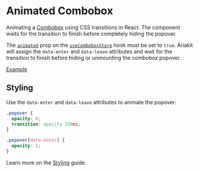 # Animated Combobox

<p data-description>
  Animating a <a href="/components/combobox">Combobox</a> using CSS transitions in React. The component waits for the transition to finish before completely hiding the popover.
</p>

The [`animated`](/apis/combobox-store#animated) prop on the [`useComboboxStore`](/apis/combobox-store) hook must be set to `true`. Ariakit will assign the `data-enter` and `data-leave` attributes and wait for the transition to finish before hiding or unmounting the combobox popover.

<a href="./index.tsx" data-playground>Example</a>

## Styling

Use the `data-enter` and `data-leave` attributes to animate the popover:

```css
.popover {
  opacity: 0;
  transition: opacity 150ms;
}

.popover[data-enter] {
  opacity: 1;
}
```

Learn more on the [Styling](/guide/styling) guide.
